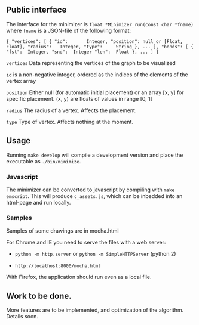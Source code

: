 ## Public interface

The interface for the minimizer is `float *Minimizer_run(const char *fname)` where 
`fname` is a JSON-file of the following format:

`
{
  "vertices":
    [
      {
        "id":       Integer,
        "position": null or [Float, Float],
        "radius":   Integer,
        "type":     String
      },
      ...
    ],
  "bonds":
    [
      {
        "fst":  Integer,
        "snd":  Integer
        "len":  Float
      },
      ...
    ]
}
`

`vertices` Data representing the vertices of the graph to be visualized

`id` is a non-negative integer, ordered as the indices of the elements of the
vertex array

`position` Either null (for automatic initial placement) or an array [x, y] for
specific placement. (x, y) are floats of values in range [0, 1[

`radius` The radius of a vertex. Affects the placement.

`type` Type of vertex. Affects nothing at the moment.

## Usage

Running `make develop` will compile a development version and place the
executable as `./bin/minimize`.

### Javascript 

The minimizer can be converted to javascript by compiling with 
`make emscript`. This will produce `c_assets.js`, which can be
inbedded into an html-page and run locally. 

### Samples

Samples of some drawings are in mocha.html

For Chrome and IE you need to serve the files with a web server:

* `python -m http.server` or `python -m SimpleHTTPServer` (python 2)

* `http://localhost:8000/mocha.html`

With Firefox, the application should run even as a local file.

## Work to be done.

More features are to be implemented, and optimization of the algorithm. Details
soon.


